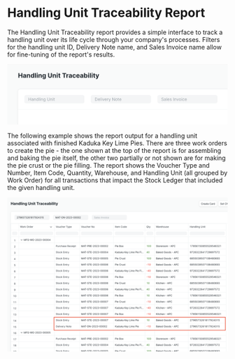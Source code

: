 # Handling Unit Traceability Report

The Handling Unit Traceability report provides a simple interface to track a handling unit over its life cycle through your company's processes. Filters for the handling unit ID, Delivery Note name, and Sales Invoice name allow for fine-tuning of the report's results.

![Screen shot of the Handling Unit Traceability report's filter fields, including Handling Unit, Delivery Note, and Sales Invoice](./assets/hu_trace_filters.png)

The following example shows the report output for a handling unit associated with finished Kaduka Key Lime Pies. There are three work orders to create the pie - the one shown at the top of the report is for assembling and baking the pie itself, the other two partially or not shown are for making the pie crust or the pie filling. The report shows the Voucher Type and Number, Item Code, Quantity, Warehouse, and Handling Unit (all grouped by Work Order) for all transactions that impact the Stock Ledger that included the given handling unit.

![Screen shot of the Traceability Report output for a handling unit for Kaduka Key Lime Pies. There is a box highlighting the rows showing the incoming Stock Entry of pies into the Baked Goods warehouse and the outgoing Delivery Note of pies from the warehouse](./assets/hu_trace_report_output.png)
